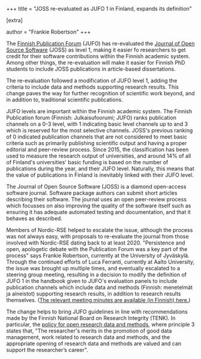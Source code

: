 +++
title = "JOSS re-evaluated as JUFO 1 in Finland, expands its definition"

[extra]

author = "Frankie Robertson"
+++

The [Finnish Publication Forum](https://julkaisufoorumi.fi/) (JUFO) has re-evaluated the [Journal of Open Source Software](https://joss.theoj.org/) (JOSS) as level 1, making it easier fo researchers to get credit for their software contributions within the Finnish academic system. Among other things, the re-evaluation will make it easier for Finnish PhD students to include JOSS publications in article-based dissertations.

The re-evaluation followed a modification of JUFO level 1, adding the criteria to include data and methods supporting research results. This change paves the way for further recognition of scientific work beyond, and in addition to, traditional scientific publications.

JUFO levels are important within the Finnish academic system. The Finnish Publication forum (Finnish: Julkaisufoorumi; JUFO) ranks publication channels on a 0-3 level, with 1 indicating basic level channels up to and 3 which is reserved for the most selective channels. JOSS's previous ranking of 0 indicated publication channels that are not considered to meet basic criteria such as primarily publishing scientific output and having a proper editorial and peer-review process. Since 2015, the classification has been used to measure the research output of universities, and around 14% of all of Finland's universities' basic funding is based on the number of publications during the year, and their JUFO level. Naturally, this means that the value of publications in Finland is inevitably linked with their JUFO level.

The Journal of Open Source Software (JOSS) is a diamond open-access software journal. Software package authors can submit short articles describing their software. The journal uses an open peer-review process which focusses on also improving the quality of the software itself such as ensuring it has adequate automated testing and documentation, and that it behaves as described.

Members of Nordic-RSE helped to escalate the issue, although the process was not always easy, with proposals to re-evaluate the journal from those involved with Nordic-RSE dating back to at least 2020. "Persistence and open, apologetic debate with the Publication Forum was a key part of the process" says Frankie Robertson, currently at the University of Jyväskylä. Through the continued efforts of Luca Ferranti, currently at Aalto University, the issue was brought up multiple times, and eventually escalated to a steering group meeting, resulting in a decision to modify the definition of JUFO 1 in the handbook given to JUFO's evaluation panels to include publication channels which include data and methods (Finnish: menetelmät ja aineistot) supporting research results, in addition to research results themselves. ([The relevant meeting minutes are available (in Finnish) here.](https://julkaisufoorumi.fi/sites/default/files/2024-12/Julkaisufoorumin%20ohjausryhm%C3%A4n%20p%C3%B6yt%C3%A4kirja%209.12.2024.pdf))

The change helps to bring JUFO guidelines in line with recommendations made by the Finnish National Board on Research Integrity (TENK). In particular, the [policy for open research data and methods](https://doi.org/10.23847/tsv.669), where principle 3 states that, "The researcher's merits in the promotion of good data management, work related to research data and methods, and the appropriate opening of research data and methods are valued and can support the researcher’s career".
